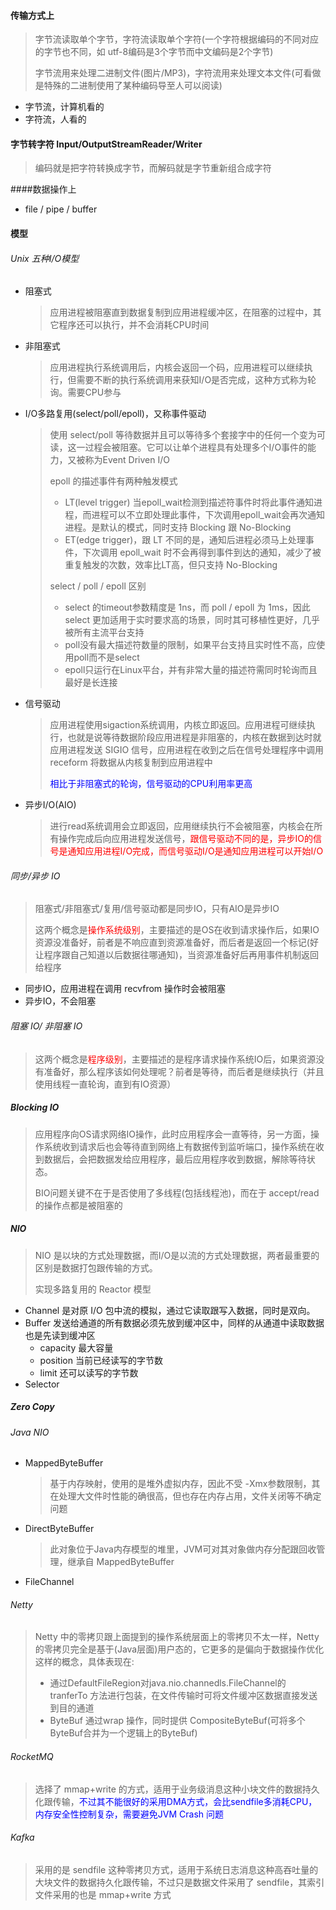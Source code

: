#### 传输方式上

> 字节流读取单个字节，字符流读取单个字符(一个字符根据编码的不同对应的字节也不同，如 utf-8编码是3个字节而中文编码是2个字节)
>
> 字节流用来处理二进制文件(图片/MP3)，字符流用来处理文本文件(可看做是特殊的二进制使用了某种编码导至人可以阅读)

- 字节流，计算机看的
- 字符流，人看的

#### 字节转字符 Input/OutputStreamReader/Writer

> 编码就是把字符转换成字节，而解码就是字节重新组合成字符

####数据操作上

- file /  pipe / buffer 

#### 模型

###### Unix 五种I/O模型

- 阻塞式

  > 应用进程被阻塞直到数据复制到应用进程缓冲区，在阻塞的过程中，其它程序还可以执行，并不会消耗CPU时间

- 非阻塞式

  > 应用进程执行系统调用后，内核会返回一个码，应用进程可以继续执行，但需要不断的执行系统调用来获知I/O是否完成，这种方式称为轮询。需要CPU参与

- I/O多路复用(select/poll/epoll)，又称事件驱动

  > 使用 select/poll 等待数据并且可以等待多个套接字中的任何一个变为可读，这一过程会被阻塞。它可以让单个进程具有处理多个I/O事件的能力，又被称为Event Driven I/O
  >
  > epoll 的描述事件有两种触发模式
  >
  > - LT(level trigger) 当epoll_wait检测到描述符事件时将此事件通知进程，而进程可以不立即处理此事件，下次调用epoll_wait会再次通知进程。是默认的模式，同时支持 Blocking 跟 No-Blocking
  > - ET(edge trigger)，跟 LT 不同的是，通知后进程必须马上处理事件，下次调用 epoll_wait 时不会再得到事件到达的通知，减少了被重复触发的次数，效率比LT高，但只支持 No-Blocking
  >
  > select / poll / epoll 区别
  >
  > - select 的timeout参数精度是 1ns，而 poll / epoll 为 1ms，因此 select 更加适用于实时要求高的场景，同时其可移植性更好，几乎被所有主流平台支持
  > - poll没有最大描述符数量的限制，如果平台支持且实时性不高，应使用poll而不是select
  > - epoll只运行在Linux平台，并有非常大量的描述符需同时轮询而且最好是长连接 

- 信号驱动

  > 应用进程使用sigaction系统调用，内核立即返回。应用进程可继续执行，也就是说等待数据阶段应用进程是非阻塞的，内核在数据到达时就应用进程发送 SIGIO 信号，应用进程在收到之后在信号处理程序中调用 receform 将数据从内核复制到应用进程中
  >
  > <font color=blue>相比于非阻塞式的轮询，信号驱动的CPU利用率更高</font>

- 异步I/O(AIO)

  > 进行read系统调用会立即返回，应用继续执行不会被阻塞，内核会在所有操作完成后向应用进程发送信号，<font color=red>跟信号驱动不同的是，异步IO的信号是通知应用进程I/O完成，而信号驱动I/O是通知应用进程可以开始I/O</font>

###### 同步/异步 IO

> 阻塞式/非阻塞式/复用/信号驱动都是同步IO，只有AIO是异步IO
>
> 这两个概念是<font color=red>操作系统级别</font>，主要描述的是OS在收到请求操作后，如果IO资源没准备好，前者是不响应直到资源准备好，而后者是返回一个标记(好让程序跟自己知道以后数据往哪通知)，当资源准备好后再用事件机制返回给程序

- 同步IO，应用进程在调用 recvfrom 操作时会被阻塞
- 异步IO，不会阻塞

###### 阻塞 IO/ 非阻塞 IO

> 这两个概念是<font color=red>程序级别</font>，主要描述的是程序请求操作系统IO后，如果资源没有准备好，那么程序该如何处理呢？前者是等待，而后者是继续执行（并且使用线程一直轮询，直到有IO资源）

##### Blocking IO

> 应用程序向OS请求网络IO操作，此时应用程序会一直等待，另一方面，操作系统收到请求后也会等待直到网络上有数据传到监听端口，操作系统在收到数据后，会把数据发给应用程序，最后应用程序收到数据，解除等待状态。
>
> BIO问题关键不在于是否使用了多线程(包括线程池)，而在于 accept/read 的操作点都是被阻塞的

##### NIO

> NIO 是以块的方式处理数据，而I/O是以流的方式处理数据，两者最重要的区别是数据打包跟传输的方式。
>
> 实现多路复用的 Reactor 模型

- Channel 是对原 I/O 包中流的模拟，通过它读取跟写入数据，同时是双向。
- Buffer 发送给通道的所有数据必须先放到缓冲区中，同样的从通道中读取数据也是先读到缓冲区
  - capacity  最大容量
  - position  当前已经读写的字节数
  - limit 还可以读写的字节数
- Selector 

##### Zero Copy

###### Java NIO

- MappedByteBuffer

  > 基于内存映射，使用的是堆外虚拟内存，因此不受 -Xmx参数限制，其在处理大文件时性能的确很高，但也存在内存占用，文件关闭等不确定问题

- DirectByteBuffer

  > 此对象位于Java内存模型的堆里，JVM可对其对象做内存分配跟回收管理，继承自 MappedByteBuffer

- FileChannel 

###### Netty

> Netty 中的零拷贝跟上面提到的操作系统层面上的零拷贝不太一样，Netty的零拷贝完全是基于(Java层面)用户态的，它更多的是偏向于数据操作优化这样的概念，具体表现在:
>
> - 通过DefaultFileRegion对java.nio.channedls.FileChannel的 tranferTo 方法进行包装，在文件传输时可将文件缓冲区数据直接发送到目的通道
> - ByteBuf 通过wrap 操作，同时提供 CompositeByteBuf(可将多个ByteBuf合并为一个逻辑上的ByteBuf)

###### RocketMQ

> 选择了 mmap+write 的方式，适用于业务级消息这种小块文件的数据持久化跟传输，<font color=blue>不过其不能很好的采用DMA方式，会比sendfile多消耗CPU，内存安全性控制复杂，需要避免JVM Crash 问题</font>

###### Kafka

> 采用的是 sendfile 这种零拷贝方式，适用于系统日志消息这种高吞吐量的大块文件的数据持久化跟传输，不过只是数据文件采用了 sendfile，其索引文件采用的也是 mmap+write 方式 





#### 